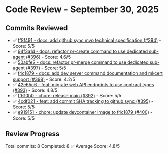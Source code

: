 # Code Review - September 30, 2025

## Commits Reviewed

- ✅ [ff8f491 - docs: add github sync mvp technical specification (#394)](review-ff8f491.md) - Score: 5/5
- ✅ [94f3a1d - docs: refactor pr-create command to use dedicated sub-agent (#396)](review-94f3a1d.md) - Score: 4.6/5
- ✅ [50abfe2 - docs: refactor pr-merge command to use dedicated sub-agent (#397)](review-50abfe2.md) - Score: 5/5
- ✅ [f4c1879 - docs: add dev server command documentation and mkcert support (#398)](review-f4c1879.md) - Score: 4.2/5
- ✅ [42e65c6 - feat: migrate web API endpoints to use contract types (#393)](review-42e65c6.md) - Score: 4.8/5
- ✅ [ff610b0 - chore: release main (#392)](review-ff610b0.md) - Score: 5/5
- ✅ [4cdf021 - feat: add commit SHA tracking to github sync (#395)](review-4cdf021.md) - Score: 5/5
- ✅ [e919151 - chore: update devcontainer image to f4c1879 (#400)](review-e919151.md) - Score: 5/5

## Review Progress

Total commits: 8
Completed: 8 ✅
Average Score: 4.8/5
